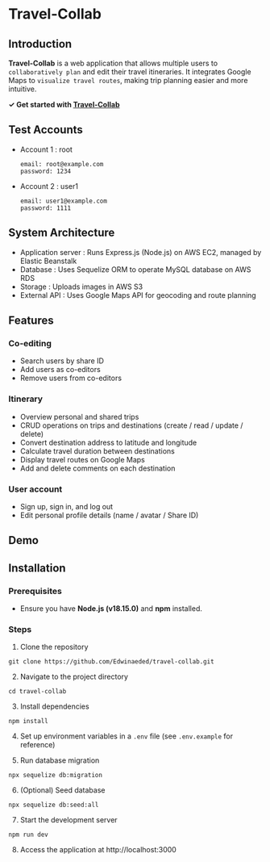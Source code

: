 # Travel-Collab

## Introduction
**Travel-Collab** is a web application that allows multiple users to `collaboratively plan` and edit their travel itineraries. It integrates Google Maps to `visualize travel routes`, making trip planning easier and more intuitive.

**✓ Get started with [Travel-Collab](travel-collab.ap-northeast-1.elasticbeanstalk.com)**

## Test Accounts
* Account 1 : root
  ```
  email: root@example.com
  password: 1234
  ```
* Account 2 : user1
  ```
  email: user1@example.com
  password: 1111
  ```

## System Architecture
* Application server : Runs Express.js (Node.js) on AWS EC2, managed by Elastic Beanstalk
* Database : Uses Sequelize ORM to operate MySQL database on AWS RDS
* Storage : Uploads images in AWS S3
* External API : Uses Google Maps API for geocoding and route planning



## Features
### Co-editing
* Search users by share ID
* Add users as co-editors
* Remove users from co-editors

### Itinerary
* Overview personal and shared trips
* CRUD operations on trips and destinations (create / read / update / delete)
* Convert destination address to latitude and longitude
* Calculate travel duration between destinations
* Display travel routes on Google Maps
* Add and delete comments on each destination

### User account
* Sign up, sign in, and log out
* Edit personal profile details (name / avatar / Share ID)

## Demo


## Installation
### Prerequisites
- Ensure you have **Node.js (v18.15.0)** and **npm** installed.

### Steps
1. Clone the repository
```
git clone https://github.com/Edwinaeded/travel-collab.git 
```
2. Navigate to the project directory
```
cd travel-collab
```
3. Install dependencies
```
npm install
```
4. Set up environment variables in a `.env` file (see `.env.example` for reference)

5. Run database migration
```
npx sequelize db:migration
```
6. (Optional) Seed database
```
npx sequelize db:seed:all
```
7. Start the development server
```
npm run dev
```
8. Access the application at http://localhost:3000